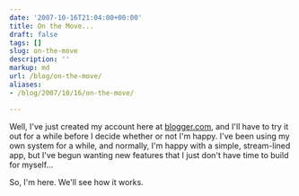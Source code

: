 ```yaml
---
date: '2007-10-16T21:04:00+00:00'
title: On the Move...
draft: false
tags: []
slug: on-the-move
description: ''
markup: md
url: /blog/on-the-move/
aliases:
- /blog/2007/10/16/on-the-move/

---
```


Well, I've just created my account here at [blogger.com](http://www.blogger.com/), and I'll have to try it out for a while before I decide whether or not I'm happy. I've been using my own system for a while, and normally, I'm happy with a simple, stream-lined app, but I've begun wanting new features that I just don't have time to build for myself...  
  
So, I'm here. We'll see how it works.